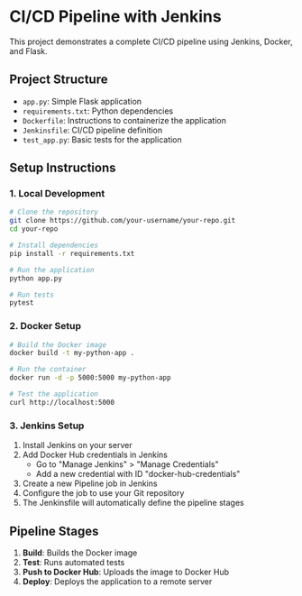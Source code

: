 # CI/CD Pipeline with Jenkins

This project demonstrates a complete CI/CD pipeline using Jenkins, Docker, and Flask.

## Project Structure

- `app.py`: Simple Flask application
- `requirements.txt`: Python dependencies
- `Dockerfile`: Instructions to containerize the application
- `Jenkinsfile`: CI/CD pipeline definition
- `test_app.py`: Basic tests for the application

## Setup Instructions

### 1. Local Development

```bash
# Clone the repository
git clone https://github.com/your-username/your-repo.git
cd your-repo

# Install dependencies
pip install -r requirements.txt

# Run the application
python app.py

# Run tests
pytest
```

### 2. Docker Setup

```bash
# Build the Docker image
docker build -t my-python-app .

# Run the container
docker run -d -p 5000:5000 my-python-app

# Test the application
curl http://localhost:5000
```

### 3. Jenkins Setup

1. Install Jenkins on your server
2. Add Docker Hub credentials in Jenkins
   - Go to "Manage Jenkins" > "Manage Credentials"
   - Add a new credential with ID "docker-hub-credentials"
3. Create a new Pipeline job in Jenkins
4. Configure the job to use your Git repository
5. The Jenkinsfile will automatically define the pipeline stages

## Pipeline Stages

1. **Build**: Builds the Docker image
2. **Test**: Runs automated tests
3. **Push to Docker Hub**: Uploads the image to Docker Hub
4. **Deploy**: Deploys the application to a remote server
